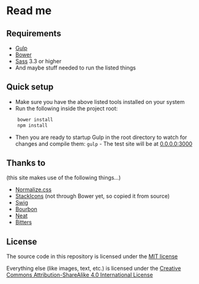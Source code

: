 # Read me

## Requirements
- [Gulp](http://gulpjs.com)
- [Bower](http://bower.io)
- [Sass](http://sass-lang.com) 3.3 or higher
- And maybe stuff needed to run the listed things

## Quick setup
- Make sure you have the above listed tools installed on your system
- Run the following inside the project root:
```bash
    bower install
    npm install
```

- Then you are ready to startup Gulp in the root directory to watch for changes and compile them: `gulp` - The test site will be at [0.0.0.0:3000](http://0.0.0.0:3000)

## Thanks to
(this site makes use of the following things…)
- [Normalize.css](http://git.io/normalize)
- [StackIcons](http://stackicons.com) (not through Bower yet, so copied it from source)
- [Swig](http://paularmstrong.github.io/swig/)
- [Bourbon](http://bourbon.io)
- [Neat](http://neat.bourbon.io)
- [Bitters](http://bitters.bourbon.io)

## License
The source code in this repository is licensed under the [MIT license](http://opensource.org/licenses/mit-license.php)

Everything else (like images, text, etc.) is licensed under the [Creative Commons Attribution-ShareAlike 4.0 International License](http://creativecommons.org/licenses/by-sa/4.0/)

